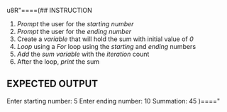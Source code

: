 u8R"====(## INSTRUCTION
  1. *Prompt* the user for the *starting number*
  2. *Prompt* the user for the *ending number*
  3. Create a *variable* that will hold the sum with initial value of *0*
  4. *Loop* using a *For* loop using the *starting* and *ending* numbers
  5. *Add* the *sum variable* with the *iteration* count
  6. After the loop, *print* the sum
## EXPECTED OUTPUT
Enter starting number: 5
Enter ending number: 10
Summation: 45
)===="
